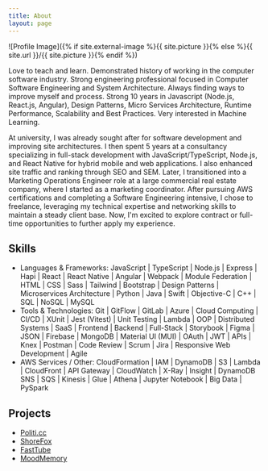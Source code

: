 ```yaml
---
title: About
layout: page
---
```

![Profile Image]({% if site.external-image %}{{ site.picture }}{% else %}{{ site.url }}/{{ site.picture }}{% endif %})

<p>Love to teach and learn. Demonstrated history of working in the computer software industry. Strong engineering professional focused in Computer Software Engineering and System Architecture. Always finding ways to improve myself and process. Strong 10 years in Javascript (Node.js, React.js, Angular), Design Patterns, Micro Services Architecture, Runtime Performance, Scalability and Best Practices. Very interested in Machine Learning.</p>

<p>At university, I was already sought after for software development and improving site architectures. I then spent 5 years at a consultancy specializing in full-stack development with JavaScript/TypeScript, Node.js, and React Native for hybrid mobile and web applications. I also enhanced site traffic and ranking through SEO and SEM. Later, I transitioned into a Marketing Operations Engineer role at a large commercial real estate company, where I started as a marketing coordinator. After pursuing AWS certifications and completing a Software Engineering intensive, I chose to freelance, leveraging my technical expertise and networking skills to maintain a steady client base. Now, I'm excited to explore contract or full-time opportunities to further apply my experience.</p>

<h2>Skills</h2>

<ul class="skill-list">
	<li>Languages & Frameworks: JavaScript | TypeScript | Node.js | Express | Hapi | React | React Native | Angular | Webpack | Module Federation | HTML | CSS | Sass | Tailwind | Bootstrap | Design Patterns | Microservices Architecture | Python | Java | Swift | Objective-C | C++ | SQL | NoSQL | MySQL</li>
	<li>Tools & Technologies: Git | GitFlow | GitLab | Azure | Cloud Computing | CI/CD | XUnit | Jest (Vitest) | Unit Testing | Lambda | OOP | Distributed Systems | SaaS | Frontend | Backend | Full-Stack | Storybook | Figma | JSON | Firebase | MongoDB | Material UI (MUI) | OAuth | JWT | APIs | Knex | Postman | Code Review | Scrum | Jira | Responsive Web Development | Agile</li>
	<li>AWS Services / Other: CloudFormation | IAM | DynamoDB | S3 | Lambda | CloudFront | API Gateway | CloudWatch | X-Ray | Insight | DynamoDB SNS | SQS | Kinesis | Glue | Athena | Jupyter Notebook | Big Data | PySpark</li>

</ul>

<h2>Projects</h2>

<ul>
	<li><a href="https://github.com/">Politi.cc</a></li>
	<li><a href="https://github.com/">ShoreFox</a></li>
	<li><a href="https://github.com/">FastTube</a></li>
	<li><a href="https://github.com/">MoodMemory</a></li>
</ul>
